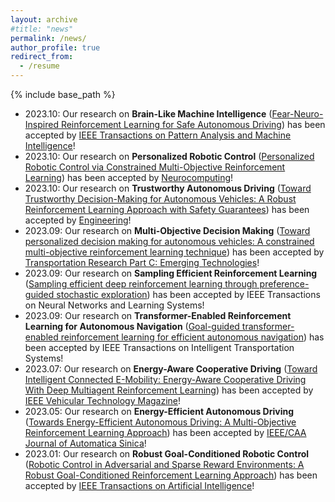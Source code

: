 ```yaml
---
layout: archive
#title: "news"
permalink: /news/
author_profile: true
redirect_from:
  - /resume
---
```


{% include base_path %}


* 2023.10: Our research on **Brain-Like Machine Intelligence** ([Fear-Neuro-Inspired Reinforcement Learning for Safe Autonomous Driving](https://www.researchgate.net/publication/374522737_Fear-Neuro-Inspired_Reinforcement_Learning_for_Safe_Autonomous_Driving)) has been accepted by [IEEE Transactions on Pattern Analysis and Machine Intelligence](https://ieeexplore.ieee.org/document/10273631)!
* 2023.10: Our research on **Personalized Robotic Control** ([Personalized Robotic Control via Constrained Multi-Objective Reinforcement Learning](https://www.researchgate.net/publication/375254025_Personalized_robotic_control_via_constrained_multi-objective_reinforcement_learning)) has been accepted by [Neurocomputing](https://www.sciencedirect.com/journal/neurocomputing)!
* 2023.10: Our research on **Trustworthy Autonomous Driving** ([Toward Trustworthy Decision-Making for Autonomous Vehicles: A Robust Reinforcement Learning Approach with Safety Guarantees](https://www.researchgate.net/publication/375974081_Toward_Trustworthy_Decision-Making_for_Autonomous_Vehicles_A_Robust_Reinforcement_Learning_Approach_with_Safety_Guarantees)) has been accepted by [Engineering](https://www.sciencedirect.com/journal/engineering)!
* 2023.09: Our research on **Multi-Objective Decision Making**  ([Toward personalized decision making for autonomous vehicles: A constrained multi-objective reinforcement learning technique](https://www.researchgate.net/publication/374338188_Toward_Personalized_Decision_Making_for_Autonomous_Vehicles_A_Constrained_Multi-Objective_Reinforcement_Learning_Technique)) has been accepted by [Transportation
Research Part C: Emerging Technologies](https://www.sciencedirect.com/science/article/abs/pii/S0968090X2300342X)!
* 2023.09: Our research on **Sampling Efficient Reinforcement Learning** ([Sampling efficient deep reinforcement learning through preference-guided stochastic
exploration](https://arxiv.org/pdf/2206.09627)) has been accepted by IEEE Transactions on Neural Networks and Learning Systems!
* 2023.09: Our research on **Transformer-Enabled Reinforcement Learning for Autonomous Navigation** ([Goal-guided transformer-enabled reinforcement learning for efficient autonomous navigation](https://arxiv.org/pdf/2301.00362)) has been accepted by IEEE Transactions on Intelligent Transportation Systems!
* 2023.07: Our research on **Energy-Aware Cooperative Driving** ([Toward Intelligent Connected E-Mobility: Energy-Aware Cooperative Driving With Deep Multiagent Reinforcement Learning](https://www.researchgate.net/publication/372589389_Toward_Intelligent_Connected_E-Mobility_Energy-Aware_Cooperative_Driving_With_Deep_Multiagent_Reinforcement_Learning)) has been accepted by [IEEE Vehicular Technology Magazine](https://ieeexplore.ieee.org/xpl/RecentIssue.jsp?punumber=10209)!
* 2023.05: Our research on **Energy-Efficient Autonomous Driving** ([Towards Energy-Efficient Autonomous Driving: A Multi-Objective Reinforcement Learning Approach](https://ieeexplore.ieee.org/stamp/stamp.jsp?arnumber=10113610)) has been accepted by [IEEE/CAA Journal of Automatica Sinica](https://ieeexplore.ieee.org/xpl/RecentIssue.jsp?punumber=6570654)!
* 2023.01: Our research on **Robust Goal-Conditioned Robotic Control** ([Robotic Control in Adversarial and Sparse Reward Environments: A Robust Goal-Conditioned Reinforcement Learning Approach](https://www.researchgate.net/publication/367217691_Robotic_Control_in_Adversarial_and_Sparse_Reward_Environments_A_Robust_Goal-Conditioned_Reinforcement_Learning_Approach)) has been accepted by [IEEE Transactions on Artificial Intelligence](https://cis.ieee.org/publications/ieee-transactions-on-artificial-intelligence)!


  

